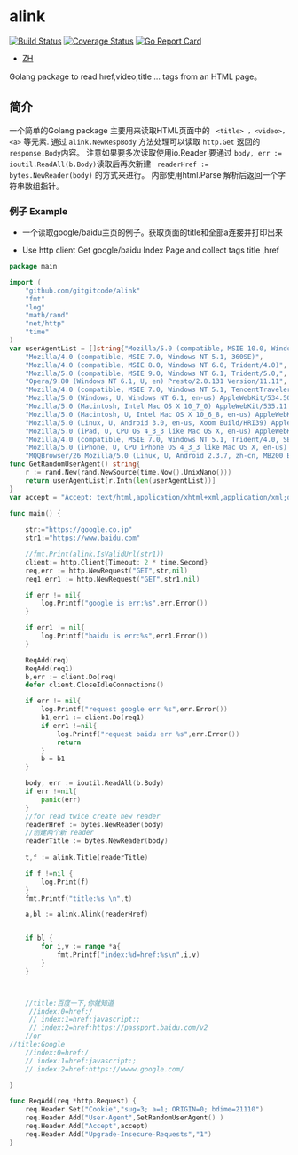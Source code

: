 # alink

[![Build Status](https://travis-ci.org/gitgitcode/alink.svg?branch=master)](https://travis-ci.org/gitgitcode/alink)
[![Coverage Status](https://coveralls.io/repos/github/gitgitcode/alink/badge.svg?branch=master)](https://coveralls.io/github/gitgitcode/alink?branch=master)
[![Go Report Card](https://goreportcard.com/badge/github.com/gitgitcode/alink)](https://goreportcard.com/report/github.com/gitgitcode/alink)
- [ZH](#简介)

Golang package to read href,video,title ...  tags from an HTML page。


## 简介

一个简单的Golang package 主要用来读取HTML页面中的 ``` <title> ，<video>，<a>``` 等元素.
通过 ```alink.NewRespBody``` 方法处理可以读取 ```http.Get``` 返回的```response.Body```内容。
注意如果要多次读取使用io.Reader 要通过 ```body, err := ioutil.ReadAll(b.Body)```读取后再次新建 ``` readerHref := bytes.NewReader(body)``` 的方式来进行。
内部使用html.Parse 解析后返回一个字符串数组指针。

### 例子 Example

- 一个读取google/baidu主页的例子。获取页面的title和全部a连接并打印出来

- Use http client Get google/baidu Index Page and collect tags title ,href     

```go
package main

import (
	"github.com/gitgitcode/alink"
	"fmt"
	"log"
	"math/rand"
	"net/http"
	"time"
)
var userAgentList = []string{"Mozilla/5.0 (compatible, MSIE 10.0, Windows NT, DigExt)",
	"Mozilla/4.0 (compatible, MSIE 7.0, Windows NT 5.1, 360SE)",
	"Mozilla/4.0 (compatible, MSIE 8.0, Windows NT 6.0, Trident/4.0)",
	"Mozilla/5.0 (compatible, MSIE 9.0, Windows NT 6.1, Trident/5.0,",
	"Opera/9.80 (Windows NT 6.1, U, en) Presto/2.8.131 Version/11.11",
	"Mozilla/4.0 (compatible, MSIE 7.0, Windows NT 5.1, TencentTraveler 4.0)",
	"Mozilla/5.0 (Windows, U, Windows NT 6.1, en-us) AppleWebKit/534.50 (KHTML, like Gecko) Version/5.1 Safari/534.50",
	"Mozilla/5.0 (Macintosh, Intel Mac OS X 10_7_0) AppleWebKit/535.11 (KHTML, like Gecko) Chrome/17.0.963.56 Safari/535.11",
	"Mozilla/5.0 (Macintosh, U, Intel Mac OS X 10_6_8, en-us) AppleWebKit/534.50 (KHTML, like Gecko) Version/5.1 Safari/534.50",
	"Mozilla/5.0 (Linux, U, Android 3.0, en-us, Xoom Build/HRI39) AppleWebKit/534.13 (KHTML, like Gecko) Version/4.0 Safari/534.13",
	"Mozilla/5.0 (iPad, U, CPU OS 4_3_3 like Mac OS X, en-us) AppleWebKit/533.17.9 (KHTML, like Gecko) Version/5.0.2 Mobile/8J2 Safari/6533.18.5",
	"Mozilla/4.0 (compatible, MSIE 7.0, Windows NT 5.1, Trident/4.0, SE 2.X MetaSr 1.0, SE 2.X MetaSr 1.0, .NET CLR 2.0.50727, SE 2.X MetaSr 1.0)",
	"Mozilla/5.0 (iPhone, U, CPU iPhone OS 4_3_3 like Mac OS X, en-us) AppleWebKit/533.17.9 (KHTML, like Gecko) Version/5.0.2 Mobile/8J2 Safari/6533.18.5",
	"MQQBrowser/26 Mozilla/5.0 (Linux, U, Android 2.3.7, zh-cn, MB200 Build/GRJ22, CyanogenMod-7) AppleWebKit/533.1 (KHTML, like Gecko) Version/4.0 Mobile Safari/533.1"}
func GetRandomUserAgent() string{
	r := rand.New(rand.NewSource(time.Now().UnixNano()))
	return userAgentList[r.Intn(len(userAgentList))]
}
var accept = "Accept: text/html,application/xhtml+xml,application/xml;q=0.9,image/webp,image/apng,*/*;q=0.8,application/signed-exchange;v=b3;q=0.9"

func main() {
	
	str:="https://google.co.jp"
	str1:="https://www.baidu.com"

	//fmt.Print(alink.IsValidUrl(str1))
	client:= http.Client{Timeout: 2 * time.Second}
	req,err := http.NewRequest("GET",str,nil)
	req1,err1 := http.NewRequest("GET",str1,nil)

	if err != nil{
		log.Printf("google is err:%s",err.Error())
	}

	if err1 != nil{
		log.Printf("baidu is err:%s",err1.Error())
	}

	ReqAdd(req)
	ReqAdd(req1)
	b,err := client.Do(req)
	defer client.CloseIdleConnections()

	if err != nil{
		log.Printf("request google err %s",err.Error())
		b1,err1 := client.Do(req1)
		if err1 !=nil{
			log.Printf("request baidu err %s",err.Error())
			return
		}
		b = b1
	}

	body, err := ioutil.ReadAll(b.Body)
	if err !=nil{
		panic(err)
	}
    //for read twice create new reader
	readerHref := bytes.NewReader(body)
    //创建两个新 reader
	readerTitle := bytes.NewReader(body)
    
	t,f := alink.Title(readerTitle)

	if f !=nil {
		log.Print(f)
	}
	fmt.Printf("title:%s \n",t)

	a,bl := alink.Alink(readerHref)


	if bl {
		for i,v := range *a{
			fmt.Printf("index:%d=href:%s\n",i,v)
		}
	}



	//title:百度一下,你就知道
     //index:0=href:/
     // index:1=href:javascript:;
     // index:2=href:https://passport.baidu.com/v2
    //or 	
//title:Google
    //index:0=href:/
    // index:1=href:javascript:;
    // index:2=href:https://wwww.google.com/

}

func ReqAdd(req *http.Request) {
	req.Header.Set("Cookie","sug=3; a=1; ORIGIN=0; bdime=21110")
	req.Header.Add("User-Agent",GetRandomUserAgent() )
	req.Header.Add("Accept",accept)
	req.Header.Add("Upgrade-Insecure-Requests","1")
}

```
